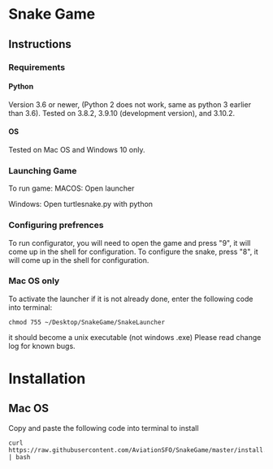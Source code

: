 # Snake Game
## Instructions
### Requirements
#### Python

Version 3.6 or newer, (Python 2 does not work, same as python 3 earlier than 3.6). Tested on 3.8.2, 3.9.10 (development version), and 3.10.2.

#### OS

Tested on Mac OS and Windows 10 only.
### Launching Game
To run game:
MACOS: Open launcher

Windows: Open turtlesnake.py with python

### Configuring prefrences

To run configurator, you will need to open the game and press "9", it will come up in the shell for configuration.
To configure the snake, press "8", it will come up in the shell for configuration.
### Mac OS only
To activate the launcher if it is not already done, enter the following code into terminal: 
```shell
chmod 755 ~/Desktop/SnakeGame/SnakeLauncher
```
it should become a unix executable (not windows .exe)
Please read change log for known bugs.

# Installation
## Mac OS
Copy and paste the following code into terminal to install
```shell
curl https://raw.githubusercontent.com/AviationSFO/SnakeGame/master/install.sh | bash
```